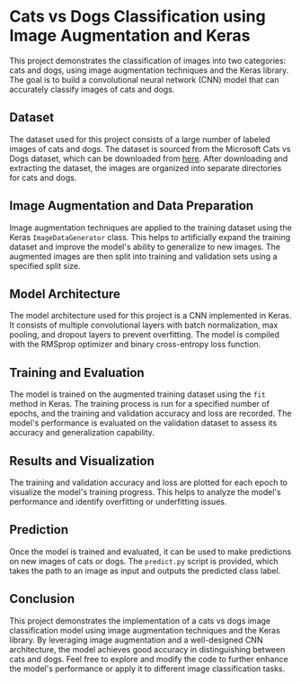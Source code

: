# Cats vs Dogs Classification using Image Augmentation and Keras

This project demonstrates the classification of images into two categories: cats and dogs, using image augmentation techniques and the Keras library. The goal is to build a convolutional neural network (CNN) model that can accurately classify images of cats and dogs.

## Dataset

The dataset used for this project consists of a large number of labeled images of cats and dogs. The dataset is sourced from the Microsoft Cats vs Dogs dataset, which can be downloaded from [here](https://www.microsoft.com/en-us/download/confirmation.aspx?id=54765). After downloading and extracting the dataset, the images are organized into separate directories for cats and dogs.

## Image Augmentation and Data Preparation

Image augmentation techniques are applied to the training dataset using the Keras `ImageDataGenerator` class. This helps to artificially expand the training dataset and improve the model's ability to generalize to new images. The augmented images are then split into training and validation sets using a specified split size.

## Model Architecture

The model architecture used for this project is a CNN implemented in Keras. It consists of multiple convolutional layers with batch normalization, max pooling, and dropout layers to prevent overfitting. The model is compiled with the RMSprop optimizer and binary cross-entropy loss function.

## Training and Evaluation

The model is trained on the augmented training dataset using the `fit` method in Keras. The training process is run for a specified number of epochs, and the training and validation accuracy and loss are recorded. The model's performance is evaluated on the validation dataset to assess its accuracy and generalization capability.

## Results and Visualization

The training and validation accuracy and loss are plotted for each epoch to visualize the model's training progress. This helps to analyze the model's performance and identify overfitting or underfitting issues.

## Prediction

Once the model is trained and evaluated, it can be used to make predictions on new images of cats or dogs. The `predict.py` script is provided, which takes the path to an image as input and outputs the predicted class label.

## Conclusion

This project demonstrates the implementation of a cats vs dogs image classification model using image augmentation techniques and the Keras library. By leveraging image augmentation and a well-designed CNN architecture, the model achieves good accuracy in distinguishing between cats and dogs. Feel free to explore and modify the code to further enhance the model's performance or apply it to different image classification tasks.
